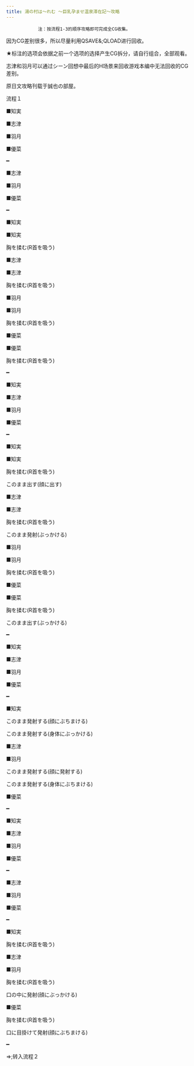 ```yaml
---
title: 湯の村は～れむ ～巨乳孕ませ温泉滞在記～攻略
---
```


                注：按流程1-3的顺序攻略即可完成全CG收集。

因为CG差别很多，所以尽量利用QSAVE&;QLOAD进行回收。

★标注的选项会依据之前一个选项的选择产生CG拆分，请自行组合，全部观看。

志津和羽月可以通过シーン回想中最后的H场景来回收游戏本编中无法回收的CG差别。

原日文攻略刊载于誠也の部屋。



流程１



■知実

■志津

■羽月

■優菜

━

■志津

■羽月

■優菜

━

■知実

■知実

胸を揉む(R首を吸う)

■志津

■志津

胸を揉む(R首を吸う)

■羽月

■羽月

胸を揉む(R首を吸う)

■優菜

■優菜

胸を揉む(R首を吸う)

━

■知実

■志津

■羽月

■優菜

━

■知実

■知実

胸を揉む(R首を吸う)

このまま出す(顔に出す)

■志津

■志津

胸を揉む(R首を吸う)

このまま発射(ぶっかける)

■羽月

■羽月

胸を揉む(R首を吸う)

■優菜

■優菜

胸を揉む(R首を吸う)

このまま出す(ぶっかける)

━

■知実

■志津

■羽月

■優菜

━

■知実

このまま発射する(顔にぶちまける)

このまま発射する(身体にぶっかける)

■志津

■羽月

このまま発射する(顔に発射する)

このまま発射する(身体にぶちまける)

■優菜

━

■知実

■志津

■羽月

■優菜

━

■志津

■羽月

■優菜

━

■知実

胸を揉む(R首を吸う)

■志津

■羽月

胸を揉む(R首を吸う)

口の中に発射(顔にぶっかける)

■優菜

胸を揉む(R首を吸う)

口に目掛けて発射(顔にぶちまける)

━

⇒;转入流程２




              
